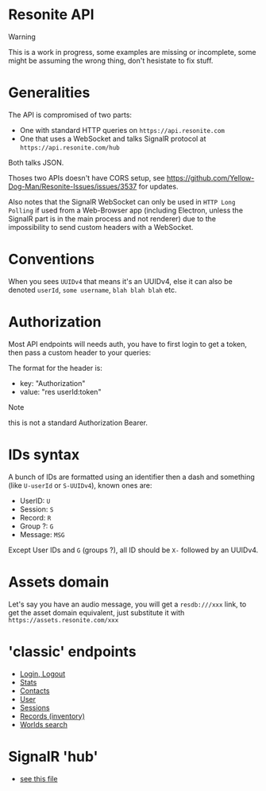 # Resonite API

> [!WARNING]
> This is a work in progress, some examples are missing or incomplete, some might be assuming the wrong thing, don't hesistate to fix stuff.

# Generalities

The API is compromised of two parts:

- One with standard HTTP queries on `https://api.resonite.com`
- One that uses a WebSocket and talks SignalR protocol at `https://api.resonite.com/hub`

Both talks JSON.

Thoses two APIs doesn't have CORS setup, see https://github.com/Yellow-Dog-Man/Resonite-Issues/issues/3537 for updates.

Also notes that the SignalR WebSocket can only be used in `HTTP Long Polling` if used from a Web-Browser app (including Electron, unless the SignalR part is in the main process and not renderer) due to the impossibility to send custom headers with a WebSocket.

# Conventions

When you sees `UUIDv4` that means it's an UUIDv4, else it can also be denoted `userId`, `some username`, `blah blah blah` etc.

# Authorization

Most API endpoints will needs auth, you have to first login to get a token, then pass a custom header to your queries:

The format for the header is:
- key: "Authorization"
- value: "res userId:token"

> [!NOTE]
> this is not a standard Authorization Bearer.

# IDs syntax

A bunch of IDs are formatted using an identifier then a dash and something (like `U-userId` or `S-UUIDv4`), known ones are:
- UserID: `U`
- Session: `S`
- Record: `R`
- Group ?: `G`
- Message: `MSG`

Except User IDs and `G` (groups ?), all ID should be `X-` followed by an UUIDv4.

# Assets domain

Let's say you have an audio message, you will get a `resdb:///xxx` link, to get the asset domain equivalent, just substitute it with `https://assets.resonite.com/xxx`

# 'classic' endpoints

- [Login, Logout](auth.md)
- [Stats](stats.md)
- [Contacts](contacts.md)
- [User](user.md)
- [Sessions](sessions.md)
- [Records (inventory)](records.md)
- [Worlds search](worlds.md)

# SignalR 'hub'
- [see this file](signalr-hub.md)
